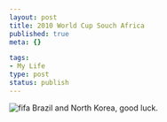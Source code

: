 ```yaml
--- 
layout: post
title: 2010 World Cup Souch Africa
published: true
meta: {}

tags: 
- My Life
type: post
status: publish
---
```

<img src="http://img.fifa.com/imgml/worldcup/lngc/wc2010logo.png" alt="fifa" />
Brazil and North Korea, good luck. 
